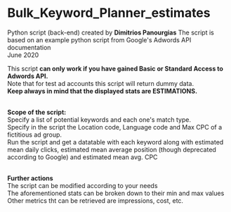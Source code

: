 # Bulk_Keyword_Planner_estimates
Python script (back-end) created by **Dimitrios Panourgias**
The script is based on an example python script from Google's Adwords API documentation
<br/> June 2020

This script **can only work if you have gained Basic or Standard Access to Adwords API.**
<br/> Note that for test ad accounts this script will return dummy data.
<br/> **Keep always in mind that the displayed stats are ESTIMATIONS.**

<br/> **Scope of the script:**
<br/> Specify a list of potential keywords and each one's match type.
<br/> Specify in the script the Location code, Language code and Max CPC of a fictitious ad group.
<br/> Run the script and get a datatable with each keyword along with estimated mean daily clicks, estimated mean average position (though deprecated according to Google) and estimated mean avg. CPC

<br/> **Further actions**
<br/> The script can be modified according to your needs
<br/> The aforementioned stats can be broken down to their min and max values
<br/> Other metrics tht can be retrieved are impressions, cost, etc.
